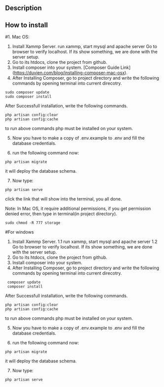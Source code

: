 
## Description




## How to install


#1. Mac OS:


1. Install Xammp Server.
   run xammp, start mysql and apache server
   Go to browser to verify localhost. If its show something, we are done with the server setup.
2. Go to its htdocs, clone the project from github.
3. Install composer into your system. [Composer Guide Link] (https://duvien.com/blog/installing-composer-mac-osx).
4. After Installing Composer, go to project directory and write the following commands by opening terminal into current direcotry.

```
sudo composer update
sudo composer install
```

After Successfull installation, write the following commands.

```
php artisan config:clear
php artisan config:cache
```

to run above commands php must be installed on your system.

5. Now you have to make a copy of .env.example to .env and fill the database credentials.

6. run the following command now:

```
php artisan migrate
```

it will deploy the database schema.


7. Now type: 

```
php artisan serve
```

click the link that will show into the terminal, you all done.

Note: In Mac OS, it require additional permissions, if you get permission denied error, then type in terminal(in project directory).

```
sudo chmod -R 777 storage
```


#For windows

1. Install Xammp Server.
  1.1 run xammp, start mysql and apache server
  1.2 Go to browser to verify localhost. If its show something, we are done with the server setup.
2. Go to its htdocs, clone the project from github.
3. Install composer into your system.
4. After Installing Composer, go to project directory and write the following commands by opening terminal into current direcotry.

```
 composer update
 composer install
```

After Successfull installation, write the following commands.

```
php artisan config:clear
php artisan config:cache
```

to run above commands php must be installed on your system.

5. Now you have to make a copy of .env.example to .env and fill the database credentials.

6. run the following command now:

```
php artisan migrate
```

it will deploy the database schema.


7. Now type: 

```
php artisan serve
```
